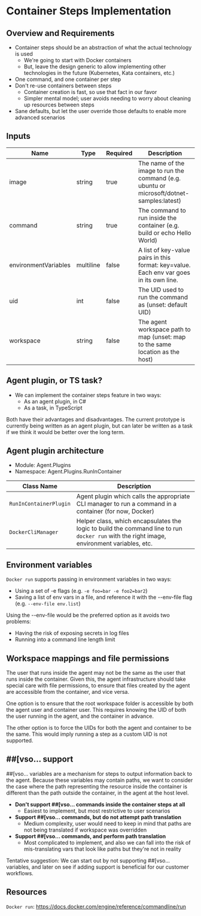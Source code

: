 # Container Steps Implementation

## Overview and Requirements

- Container steps should be an abstraction of what the actual technology is used
  - We're going to start with Docker containers
  - But, leave the design generic to allow implementing other technologies in the future (Kubernetes, Kata containers, etc.)
- One command, and one container per step
- Don't re-use containers between steps
  - Container creation is fast, so use that fact in our favor
  - Simpler mental model; user avoids needing to worry about cleaning up resources between steps
- Sane defaults, but let the user override those defaults to enable more advanced scenarios

## Inputs

|Name|Type|Required|Description|
|---|---|---|---|
|image|string|true|The name of the image to run the command (e.g. ubuntu or microsoft/dotnet-samples:latest)|
|command|string|true|The command to run inside the container (e.g. build or echo Hello World)|
|environmentVariables|multiline|false|A list of key-value pairs in this format: key=value. Each env var goes in its own line.|
|uid|int|false|The UID used to run the command as (unset: default UID)|
|workspace|string|false|The agent workspace path to map (unset: map to the same location as the host)|

## Agent plugin, or TS task?

- We can implement the container steps feature in two ways:
  - As an agent plugin, in C#
  - As a task, in TypeScript

Both have their advantages and disadvantages. The current prototype is currently being written as an agent plugin, but can later be written as a task if we think it would be better over the long term.

## Agent plugin architecture

- Module: Agent.Plugins
- Namespace: Agent.Plugins.RunInContainer

|Class Name|Description|
|---|---|
|`RunInContainerPlugin`|Agent plugin which calls the appropriate CLI manager to run a command in a container (for now, Docker)|
|`DockerCliManager`|Helper class, which encapsulates the logic to build the command line to run `docker run` with the right image, environment variables, etc.|

## Environment variables

`Docker run` supports passing in environment variables in two ways:
- Using a set of -e flags (e.g. `-e foo=bar -e foo2=bar2`)
- Saving a list of env vars in a file, and reference it with the --env-file flag (e.g. `--env-file env.list`)

Using the --env-file would be the preferred option as it avoids two problems:
- Having the risk of exposing secrets in log files
- Running into a command line length limit

## Workspace mappings and file permissions

The user that runs inside the agent may not be the same as the user that runs inside the container.
Given this, the agent infrastructure should take special care with file permissions, to ensure that files created by the agent are accessible from the container, and vice versa.

One option is to ensure that the root workspace folder is accessible by both the agent user and container user. This requires knowing the UID of both the user running in the agent, and the container in advance.

The other option is to force the UIDs for both the agent and container to be the same. This would imply running a step as a custom UID is not supported.

## \#\#[vso… support

\#\#[vso… variables are a mechanism for steps to output information back to the agent. Because these variables may contain paths, we want to consider the case where the path representing the resource inside the container is different than the path outside the container, in the agent at the host level.

- **Don't support \#\#[vso… commands inside the container steps at all**
  - Easiest to implement, but most restrictive to user scenarios
- **Support \#\#[vso… commands, but do not attempt path translation**
  - Medium complexity, user would need to keep in mind that paths are not being translated if workspace was overridden
- **Support \#\#[vso… commands, and perform path translation**
  - Most complicated to implement, and also we can fall into the risk of mis-translating vars that look like paths but they're not in reality
		
Tentative suggestion: We can start out by not supporting \#\#[vso… variables, and later on see if adding support is beneficial for our customer workflows.

## Resources

`Docker run`: https://docs.docker.com/engine/reference/commandline/run
